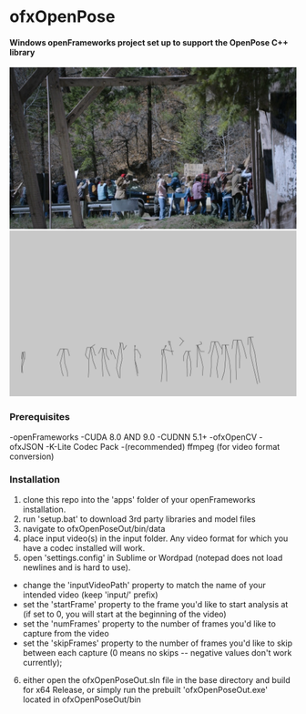 # ofxOpenPose
#### Windows openFrameworks project set up to support the OpenPose C++ library
![alt text](https://raw.githubusercontent.com/heximhotep/ofxOpenPoseOut/master/docs/example_img_in.jpg "input frame")
![alt text](https://raw.githubusercontent.com/heximhotep/ofxOpenPoseOut/master/docs/example_img_out.jpg "output frame")

### Prerequisites
-openFrameworks
-CUDA 8.0 AND 9.0
-CUDNN 5.1+
-ofxOpenCV
-ofxJSON
-K-Lite Codec Pack
-(recommended) ffmpeg (for video format conversion)

### Installation
1. clone this repo into the 'apps' folder of your openFrameworks installation. 
2. run 'setup.bat' to download 3rd party libraries and model files
3. navigate to ofxOpenPoseOut/bin/data
4. place input video(s) in the input folder. Any video format for which you have a codec installed will work. 
5. open 'settings.config' in Sublime or Wordpad (notepad does not load newlines and is hard to use).
  - change the 'inputVideoPath' property to match the name of your intended video (keep 'input/' prefix)
  - set the 'startFrame' property to the frame you'd like to start analysis at (if set to 0, you will start at the beginning of the video)
  - set the 'numFrames' property to the number of frames you'd like to capture from the video
  - set the 'skipFrames' property to the number of frames you'd like to skip between each capture (0 means no skips -- negative values don't work currently);
6. either open the ofxOpenPoseOut.sln file in the base directory and build for x64 Release, or simply run the prebuilt 'ofxOpenPoseOut.exe' located in ofxOpenPoseOut/bin
